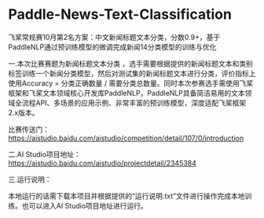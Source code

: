# Paddle-News-Text-Classification
飞桨常规赛10月第2名方案：中文新闻标题文本分类，分数0.9+，基于PaddleNLP通过预训练模型的微调完成新闻14分类模型的训练与优化

一.本次比赛赛题为新闻标题文本分类 ，选手需要根据提供的新闻标题文本和类别标签训练一个新闻分类模型，然后对测试集的新闻标题文本进行分类，评价指标上使用Accuracy = 分类正确数量 / 需要分类总数量。同时本次参赛选手需使用飞桨框架和飞桨文本领域核心开发库PaddleNLP，PaddleNLP具备简洁易用的文本领域全流程API、多场景的应用示例、非常丰富的预训练模型，深度适配飞桨框架2.x版本。

比赛传送门：https://aistudio.baidu.com/aistudio/competition/detail/107/0/introduction

二.AI Studio项目地址：
https://aistudio.baidu.com/aistudio/projectdetail/2345384

三.运行说明：

本地运行的话需下载本项目并根据提供的“运行说明.txt”文件进行操作完成本地训练。也可以进入AI Studio项目地址进行运行。
